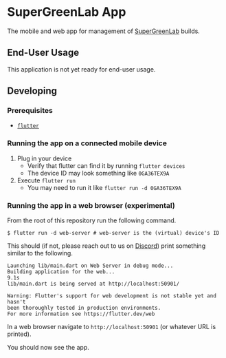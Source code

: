 # SuperGreenLab App

The mobile and web app for management of [SuperGreenLab] builds.

## End-User Usage

This application is not yet ready for end-user usage.

## Developing

### Prerequisites

- [`flutter`]

### Running the app on a connected mobile device

1. Plug in your device
    - Verify that flutter can find it by running `flutter devices`
    - The device ID may look something like `0GA36TEX9A`
2. Execute `flutter run`
    - You may need to run it like `flutter run -d 0GA36TEX9A`

### Running the app in a web browser (experimental)

From the root of this repository run the following command.

```shell
$ flutter run -d web-server # web-server is the (virtual) device's ID
```

This should (if not, please reach out to us on [Discord]) print something
similar to the following.

```
Launching lib/main.dart on Web Server in debug mode...
Building application for the web...                                 9.1s
lib/main.dart is being served at http://localhost:50901/

Warning: Flutter's support for web development is not stable yet and hasn't
been thoroughly tested in production environments.
For more information see https://flutter.dev/web
```

In a web browser navigate to `http://localhost:50901` (or whatever URL is printed).

You should now see the app.

[SuperGreenLab]: https://www.supergreenlab.com/
[`flutter`]: https://flutter.dev/
[Discord]: https://discord.gg/crdYzgy